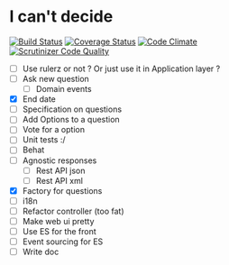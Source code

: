 # I can't decide

[![Build Status](https://travis-ci.org/gbprod/icantdecide.svg?branch=master)](https://travis-ci.org/gbprod/icantdecide)
[![Coverage Status](https://coveralls.io/repos/github/gbprod/icantdecide/badge.svg?branch=master)](https://coveralls.io/github/gbprod/icantdecide?branch=master)
[![Code Climate](https://codeclimate.com/github/gbprod/icantdecide/badges/gpa.svg)](https://codeclimate.com/github/gbprod/icantdecide)
[![Scrutinizer Code Quality](https://scrutinizer-ci.com/g/gbprod/icantdecide/badges/quality-score.png?b=master)](https://scrutinizer-ci.com/g/gbprod/icantdecide/?branch=master)

 * [ ] Use rulerz or not ? Or just use it in Application layer ?
 * [ ] Ask new question
    * [ ] Domain events
 * [x] End date 
 * [ ] Specification on questions
 * [ ] Add Options to a question
 * [ ] Vote for a option
 * [ ] Unit tests :/
 * [ ] Behat
 * [ ] Agnostic responses
    * [ ] Rest API json
    * [ ] Rest API xml
 * [x] Factory for questions
 * [ ] i18n
 * [ ] Refactor controller (too fat)
 * [ ] Make web ui pretty
 * [ ] Use ES for the front
 * [ ] Event sourcing for ES
 * [ ] Write doc